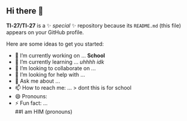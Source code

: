 ## Hi there 👋


**Tl-27/Tl-27** is a ✨ _special_ ✨ repository because its `README.md` (this file) appears on your GitHub profile.

Here are some ideas to get you started:

- 🔭 I’m currently working on ... **School**
- 🌱 I’m currently learning ... _uhhhh idk_
- 👯 I’m looking to collaborate on ...
- 🤔 I’m looking for help with ...
- 💬 Ask me about ...
- 📫 How to reach me: ... > dont this is for school
- 😄 Pronouns: 
- ⚡ Fun fact: ...  
##I am HIM (pronouns) 
